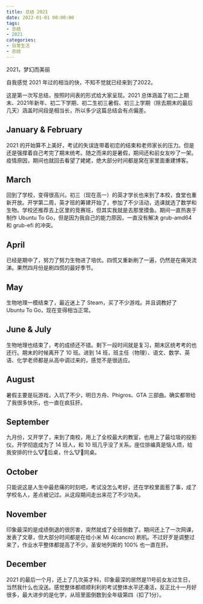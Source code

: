 ```yaml
---
title: 总结 2021
date: 2022-01-01 00:00:00
tags:
- 总结
- 2021
categories:
- 日常生活
- 总结
---
```

2021，梦幻而美丽
<!--more-->
自我感觉 2021 年过的相当的快，不知不觉就已经来到了2022。

这是第一次写总结，按照时间表的形式给大家呈现。2021 总体涵盖了初二上期末、2021年新年、初二下学期、初二生初三暑假、初三上学期（除去期末的最后几天）涵盖时间段是相当长，所以多少这篇总结会有点偏差。

## January & February

2021 的开始算不上美好，考试的失误连带着初恋的结束和老师家长的压力。但是还是强撑着自己考完了期末统考。随之而来的是暑假，期间还和前女友吵了一架。疫情原因，期间也就回去看望了姥姥，绝大部分时间都是窝在家里面重建博客。

## March

回到了学校，变得很高兴。初三（现在高一）的英才学长也来到了本校，食堂也重新开放。开学第二周，英才班的筹建开始了，参加了不少活动，选课就选了数学和生物。学校还推荐去上区里的竞赛班，但其实我就是去那里摸鱼。期间一直热衷于制作 Ubuntu To Go，但是因为我自己的能力原因，一直没有解决 grub-amd64 和 grub-efi 的冲突。

## April

已经是期中了，努力了努力生物进了培优。四慌又重新刷了一遍，仍然是在痛哭流涕。果然四月份是刷四慌的最好季节。

## May

生物地理一模结束了，最近迷上了 Steam，买了不少游戏。并且调教好了 Ubuntu To Go，现在变得相当正常。

## June & July

生物地理也结束了，考的成绩还不错。剩下一段时间就是复习，期末区统考考的也还行。期末的时候离开了 10 班。进到 14 班，班主任（物理）、语文、数学、英语、化学老师都是从高中调过来的，感觉不是很适应。

## August

暑假主要是玩游戏，入坑了不少，明日方舟、Phigros、GTA 三部曲。确实都带给了我很多快乐，也一直在疯狂肝。

## September

九月份，又开学了，来到了南校，用上了全校最大的教室，也用上了最垃圾的投影仪。开学彻底成为了 14 班人，和 10 班几乎没了关系。座位排编真是恼人烦，给我安排的什么🐮🐴后桌，什么🐮🐴同桌。

## October

只能说这是人生中最悲痛的时刻吧，考试没怎么考好，还在学校里面惹了事，成了学校名人，差点被记过。从这段期间走出来花了不少功夫。

## November

印象最深的是成绩倒退的很厉害，突然就成了全班倒数了。期间还上了一次网课，发表了文章，但大部分时间都是在给小米 Mi 4(cancro) 刷机。不过好歹是调整过来了，作业水平整体都提高了不少。圣安地列斯的 100% 也一直在肝。

## December

2021 的最后一个月，还上了几次英才科，印象最深的居然是11号前女友过生日，当然我什么也没送。感觉整体都顺顺利利的考试整体水平还凑活，反正比十一月好很多，最大进步的是化学，从班里面倒数到全年级第四（扣了1分）。
